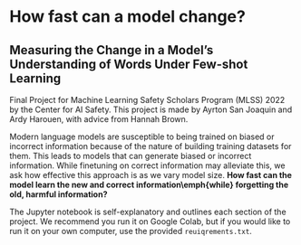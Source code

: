# How fast can a model change?
## Measuring the Change in a Model’s Understanding of Words Under Few-shot Learning

Final Project for Machine Learning Safety Scholars Program (MLSS) 2022 by the Center for AI Safety. This project is made by Ayrton San Joaquin and Ardy Harouen, with advice from Hannah Brown.

Modern language models are susceptible to being trained on biased or incorrect information because of the nature of building training datasets for them. 
This leads to models that can generate biased or incorrect information. While finetuning on correct information may alleviate this, we ask how effective this approach is as we vary model size.
<b> How fast can the model learn the new and correct information\emph{while} forgetting the old, harmful information? </b>

The Jupyter notebook is self-explanatory and outlines each section of the project. We recommend you run it on Google Colab, but if you would like to run it on your own computer, use the provided `reuiqrements.txt`.
